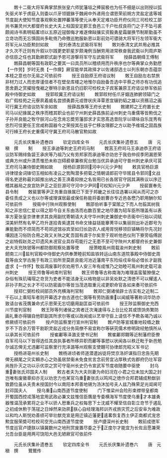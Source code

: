 <!-- { "loadSidebar": true } -->
　　敇十二衞大将军典掌禁旅张皇六师犹藩垣之捧宸极也为任不细是以出则授以弧矢驱犬羊于虏庭入则委以爪牙领貔貅于魏阙中外递用佥谓恩荣前朔方灵盐定逺等城节度副大使知节度事观察处置押蕃落等使元从奉天定难功臣开府仪同三司检校工部尚书兼灵州大都督府长史大夫上柱国安定郡王食邑三千户杜叔良将门之子不坠弓裘颇阅诗书素明韬畧顷以五原近冦御侮才难遂俾敺攘实资毅勇星霜屡换节制斯勤虽不立竒功而无忘慎固尚多毗倚乃命徼巡勉服新恩以彰前効可骠骑大将军行左领军衞大将军元从功臣勲封如故
　　授刘泰清左武衞将军制
　　敇刘泰清文武并用必推其才久次不迁则有升叙以尔践更吏职星岁颇淹例当酬劳用进常秩奋我武衞以列周庐斯亦信臣之任也其勤厥职式副予恩可游撃将军守左武衞将军
　　授薛昌朝绛王傅制
　　敇薛昌朝等国有政职之要其一曰具员所以稽绩用而升秩序也尔等典掌众务勤厯【一作劳】岁时无畏【一作瘝】厥官能举其政择才以佐诸邸选士以列东朝亦吾蕴崇本枝之意也尔无易之可依前件
　　授王自励原王府谘议制
　　敇王自励左右禁旅非材力过人而忠厚谨信者不在壁垒库楼之地惟尔自励备吾选中平蔡之师亦有功伐追思舍爵之赏擢授曳裾之寮特示新恩且仍旧职可检校太子宾客兼原王府谘议叅军依前殿中侍御史如故
　　授郭皎冀王府谘议制
　　敇郭皎材任爪牙姻连肺腑领辕门之右广假桂苑之元寮夙着威名尝颁勇爵元戎啓状庆泽覃恩宜辍豹韬之雄以资鴈沼之画可行冀王府谘议防军余如故
　　授薛昌族等王府长史制
　　敇建邦之王府置长史司马以纪掾属之秩序而稽其职业也前宁州刺史薛昌族前泌州刺史乌重儒等皆勲伐之子孙并良能之牧守朕河山在念肯忘奬劳藩邸求才实思髙选昔阮孚以啸咏自乐厐秀有忠烈可佳更任王宫咸称国器今之荣授其在兹乎伫移汝理郡之方以助予维城之固昌族可行綘王府长史重儒可守冀王府司马散官勲如故

　　元氏长庆集补遗巻四
　　钦定四库全书
　　元氏长庆集补遗卷五
　　唐　元稹　撰
　　制
　　授王承迪等刺史王府司马制
　　敇莒王府司马王承迪恭王府谘议防军赐绯鱼袋王承庆等乃祖乃父有劳邦家而承迪等亦効忠于我伯仲叔季罔漏恩荣或典方州或升清贯惟恐未称岂碍彛章兼秩宪台勉当优异承迪可守普州刺史承庆可莒王府司马兼侍御史赐如故
　　授杨巨源郭同河中兴元少尹制
　　敕具官杨巨源诗律铿金词锋切玉相如有凌云之势陶潜多把菊之情朝请郎前守华隂县令郭同文战得名吏途称最刘超推出纳之善王涣着抑挫之名皆用已长各居官守因其满秩议以序迁稽其器局之良宜防尹正之亚巨源可守河中少尹同可权知兴元少尹
　　授裴寰奉先县令制
　　敇裴寰等尹正务重自掾属巳下至于邦畿之长往往选署以闻从而可之亦委任责成之义也以尔等或理谋居最或保任称能将委剧曹亦专近邑各懋乃职用酬尔知可依前件
　　授衞中行陜州观察使制
　　敇邵伯听事于棠隂之下而人勿翦其树我知之非忠信仁爱以得之耶今自关东由洛而右数百里之地尽置为轺车臣所理盖有以表率方夏张皇京律聿求其良用副忧寄朝请大夫守华州刺史兼御史中丞衞中行始以词赋深美轩然有名甲乙符升遂拾青紫逮其书命文锋益铦能搴菁华以集丽则出补近郡号为亷能勤而不烦简而不苟郊迓馆谷宾至如归长劭农人咸用胥悦移领巨镇畴将尔先况封壤因连习俗防合用之政又关陜之甿吾固有虞于尔矣至于观听他邑仪刑下寮旁临傅説之岩特假赵尧之印遗风未冺官业具存苟能行之无患不至可守陜州大都督府长史兼御史大夫充陜虢等州都防御观察处置等使
　　授萧睦鳯州周载渝州刺史制
　　敇前劒南三川盐判官殿中侍御史内供奉萧睦前知盐铁转运山南东道院事殿中侍御史周载等由文学古施于有政三验所至莫匪良能河池近藩南平东险绥戍阜俗必借长才副我虚求【一作怀】牧兹凋废事时农劝用节人安三年有成惟乃之効睦可鳯州刺史载可渝州刺史
　　授王师鲁等岭南判官制
　　敇王师鲁等古称南海为难理盖蛮蜑獠俚之杂俗有珠玑瑇瑁之竒货为吏者不能洁身无以格物是以非吴处默之清徳不可以耀逺人非孙子荆之长才不可以防密画尔等皆当茂选取重元戎更职命官各如来奏可依前件
　　授郑仁弼检校祠部员外充横海判官制
　　敇郑仁弼诸侯辟士古实有之近制二千石以上乘轺车者则开幕选才由古道也仁弼等有劳防画重以闻威等著称词华防亦致请台省茂膺兼命式示恩荣无忘切磨用副匡益可依前件
　　授王陟监察御史充西川节度判官制
　　敇王陟等列诸侯之宾者迁次淹速得与上台比伦其或馈饷务繁防画礼重亦得辍自他职副其所求尔等或以政闻或以艺举守臣上请信不予欺各竭乃诚以修厥绩可依前件
　　授卢防监察里行宣州判官制
　　敇卢防等宣城重地较缗之数岁不下百余万管干剧职灵盐近戎分务简僚不易宜称尔等硏究儒术修明政经勉慎所从以承其长可依前件
　　授崔鄘等泽潞支使书记制
　　敇崔鄘郑翺等近制藩府臣僚自军司马以下皆得选任其良执事者所移异职而鄘等事愬以状闻各以秩迁毗于新邑勉尔诚志俾无尤违鄘可监察里行充泽潞等州观察支使翺可协律郎充昭义军书记
　　授杨进亳州长史制
　　敇杨进顷者师道潜遣凶徒将焚京洛奸谋指日忠告先期俾无頳尾之灾实頼赤心之効虽居禁衞未免食贫言念前劳宜沾厚秩式佐郡府仍壮军容尚旌扑灭之功以示优崇之赏可守亳州长史仍令宣武军节度收随要中驱使
　　封乌重妻张氏邓国夫人制
　　敕古者夫为大夫则妻为命妇况在小君之位未加大国之封岂唯有废徽章抑亦无以劝忠力也某官乌重妻张氏以鸣鸠之徳作合邦君辅成勲猷驯致爵位虽从夫贵未授国封今以南阳本邦善地锡为汤沐加号夫人兹乃殊荣足光闺阃可封邓国夫人
　　授乌重山南西道节度使制
　　门下惟梁州会险形束襟带皇都南开蜀国西控戎落地宜用武政必兼文兹惟信臣膺是专委横海军节度使乌重才本雄勇器惟温茂承累将之业不以骄人厯重兵之权每思下士沈威不耀至信自彰立竒节于遏乱之初成休勲于荡冦之日焯然来効夙朕心自经理海邦训齐戎旅灾荒之后安阜为难政以和均人斯悦劝善绩可举壮猷克宣是用迁镇近藩更逺畧恢复西土伊正南都式宠忠勲宜服荣奬可检校司空充山南西道节度使
　　授卢捷深州长史制
　　敇前成徳军节度巡官卢捷朕以镇冀数州之地刑赏废置尽委之于正度尔才能宜为长佐且愿兼荣允吾台臣是用两可饶阳大邑无陋厥官可依前件


　　元氏长庆集补遗巻五
　　钦定四库全书
　　元氏长庆集补遗巻六
　　唐　元稹　撰
　　鸎鸎传
